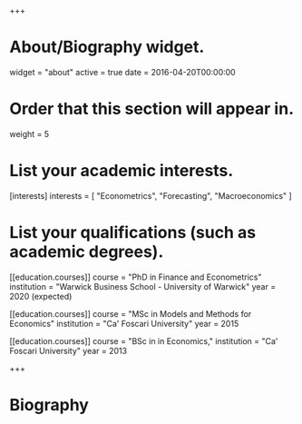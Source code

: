 +++
# About/Biography widget.
widget = "about"
active = true
date = 2016-04-20T00:00:00

# Order that this section will appear in.
weight = 5

# List your academic interests.
[interests]
  interests = [
    "Econometrics",
    "Forecasting",
    "Macroeconomics"
  ]

# List your qualifications (such as academic degrees).
[[education.courses]]
  course = "PhD in Finance and Econometrics"
  institution = "Warwick Business School - University of Warwick"
  year = 2020 (expected)

[[education.courses]]
  course = "MSc in Models and Methods for Economics"
  institution = "Ca' Foscari University"
  year = 2015

[[education.courses]]
  course = "BSc in in Economics,"
  institution = "Ca' Foscari University"
  year = 2013
 
+++

# Biography

